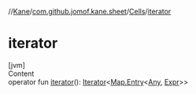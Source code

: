//[Kane](../../index.md)/[com.github.jomof.kane.sheet](../index.md)/[Cells](index.md)/[iterator](iterator.md)



# iterator  
[jvm]  
Content  
operator fun [iterator](iterator.md)(): [Iterator](https://kotlinlang.org/api/latest/jvm/stdlib/kotlin.collections/-iterator/index.html)<[Map.Entry](https://kotlinlang.org/api/latest/jvm/stdlib/kotlin.collections/-map/-entry/index.html)<[Any](https://kotlinlang.org/api/latest/jvm/stdlib/kotlin/-any/index.html), [Expr](../../com.github.jomof.kane/-expr/index.md)>>  



